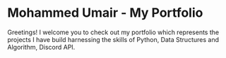 # Mohammed Umair - My Portfolio

Greetings! I welcome you to check out my portfolio which represents the projects I have build harnessing the skills of Python, Data Structures and Algorithm, Discord API.


